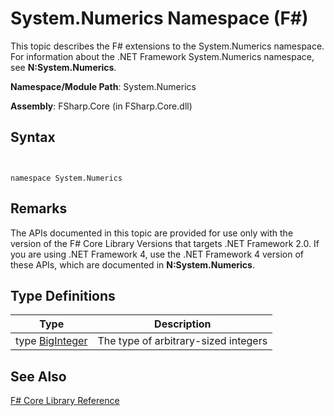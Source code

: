 # System.Numerics Namespace (F#)

This topic describes the F# extensions to the System.Numerics namespace. For information about the .NET Framework System.Numerics namespace, see **N:System.Numerics**.

**Namespace/Module Path**: System.Numerics

**Assembly**: FSharp.Core (in FSharp.Core.dll)


## Syntax


```


namespace System.Numerics

```



## Remarks
The APIs documented in this topic are provided for use only with the version of the F# Core Library Versions that targets .NET Framework 2.0. If you are using .NET Framework 4, use the .NET Framework 4 version of these APIs, which are documented in **N:System.Numerics**.


## Type Definitions


|Type|Description|
|----|-----------|
|type [BigInteger](http://msdn.microsoft.com/en-us/library/e96b4062-9459-48b2-b558-2138255adefe)|The type of arbitrary-sized integers|

## See Also
[F&#35; Core Library Reference](FSharp-Core-Library-Reference.md)

